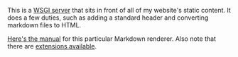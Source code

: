 This is a [WSGI server](https://en.wikipedia.org/wiki/Web_Server_Gateway_Interface) that sits in front of all of my website's static content. It does a few duties, such as adding a standard header and converting markdown files to HTML.

[Here's the manual](https://python-markdown.github.io/#differences) for this particular Markdown renderer. Also note that there are [extensions available](https://python-markdown.github.io/extensions/).
